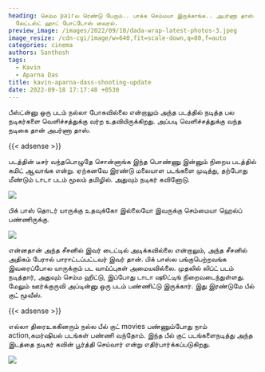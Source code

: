 ```yaml
---
heading: செம்ம pairல ரெண்டு பேரும்.. பாக்க செம்மயா இருக்காங்க.. அபர்ணா தாஸ்
  லேட்டஸ்ட் ஹாட் போட்டோஸ் வைரல்.
preview_image: /images/2022/09/18/dada-wrap-latest-photos-3.jpeg
image_resize: /cdn-cgi/image/w=640,fit=scale-down,q=80,f=auto
categories: cinema
authors: Santhosh
tags:
  - Kavin
  - Aparna Das
title: kavin-aparna-dass-shooting-update
date: 2022-09-18 17:17:48 +0530
---
```

பீஸ்ட்ன்னு ஒரு படம் நல்லா போகவில்லை என்றாலும் அந்த படத்தில் நடித்த பல நடிகர்களை வெளிச்சத்துக்கு வர்ற உதவியிருக்கிறது. அப்படி வெளிச்சத்துக்கு வந்த நடிகை தான் அபர்ணா தாஸ்.

{{< adsense >}}

படத்தின் டீசர் வந்தபொழுதே சொன்னாங்க இந்த பொண்ணு இன்னும் நிறைய படத்தில் கமிட் ஆவாங்க என்று. ஏற்கனவே இரண்டு மலையாள படங்களை முடித்து, தற்போது மீண்டும் டாடா படம் மூலம் தமிழில். அதுவும் நடிகர் கவினோடு.

![](/images/2022/09/18/dada-wrap-latest-photos-2.jpeg)

பிக் பாஸ் தொடர் யாருக்கு உதவுக்கோ இல்லையோ இவருக்கு செம்மையா ஹெல்ப் பண்ணிருக்கு. 

![](/images/2022/09/18/dada-wrap-latest-photos.jpeg)

என்னதான் அந்த சீசனில் இவர் டைட்டில் அடிக்கவில்லை என்றாலும், அந்த சீசனில் அதிகம் பேரால் பாராட்டப்பட்டவர் இவர் தான். பிக் பாஸ்ல பங்குபெற்றவங்க இவரைப்போல யாருக்கும் பட வாய்ப்புகள் அமையவில்லை. முதலில் லிப்ட் படம் நடித்தார், அதுவும் செம்ம ஹிட்டு, இப்போது டாடா ஷூட்டிங் நிறைவடைந்துள்ளது. மேலும் ஊர்க்குருவி அப்டின்னு ஒரு படம் பண்ணிட்டு இருக்கார். இது இரண்டுமே பீல் குட் மூவீஸ்.

{{< adsense >}}

எல்லா திரைஉககினரும் நல்ல பீல் குட் movies பண்ணும்போது நாம் action,கமர்ஷியல் படங்கள் பண்ணி வந்தோம். இந்த பீல் குட் படங்களைநடித்து அந்த இடத்தை நடிகர் கவின் பூர்த்தி செய்வார் என்று எதிர்பார்க்கப்படுகிறது.

![](/images/2022/09/18/dada-wrap-latest-photos-1.jpeg)